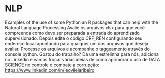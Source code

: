 # NLP
Examples of the use of some Python an R packages that can help with the Natural Language Processing
Avalie os arquivos xlsx para que você compreenda como deve ser preparada a entrada do aprendizado supervisionado.
Depois edite o código CRF_REN configurando seu endereço local  apontando para qualquer um dos arquivos que deseja avaliar.
Processe os arquivos e acompanhe o taggeamento através do console python.
Gostou do trabalho?
Dá uma estrelinha para nós, adiciona no Linkedin e vamos trocar várias ideias de como aprimorar o uso de DATA SCIENCE no controle e combate a corrupção:
https://www.linkedin.com/in/leovilelaribeiro
